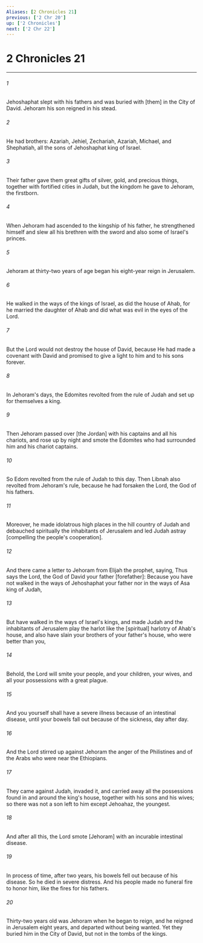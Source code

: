 ```yaml
---
Aliases: [2 Chronicles 21]
previous: ['2 Chr 20']
up: ['2 Chronicles']
next: ['2 Chr 22']
---
```

# 2 Chronicles 21

***














###### 1 






Jehoshaphat slept with his fathers and was buried with [them] in the City of David. Jehoram his son reigned in his stead. 













###### 2 






He had brothers: Azariah, Jehiel, Zechariah, Azariah, Michael, and Shephatiah, all the sons of Jehoshaphat king of Israel. 













###### 3 






Their father gave them great gifts of silver, gold, and precious things, together with fortified cities in Judah, but the kingdom he gave to Jehoram, the firstborn. 













###### 4 






When Jehoram had ascended to the kingship of his father, he strengthened himself and slew all his brethren with the sword and also some of Israel's princes. 













###### 5 






Jehoram at thirty-two years of age began his eight-year reign in Jerusalem. 













###### 6 






He walked in the ways of the kings of Israel, as did the house of Ahab, for he married the daughter of Ahab and did what was evil in the eyes of the Lord. 













###### 7 






But the Lord would not destroy the house of David, because He had made a covenant with David and promised to give a light to him and to his sons forever. 













###### 8 






In Jehoram's days, the Edomites revolted from the rule of Judah and set up for themselves a king. 













###### 9 






Then Jehoram passed over [the Jordan] with his captains and all his chariots, and rose up by night and smote the Edomites who had surrounded him and his chariot captains. 













###### 10 






So Edom revolted from the rule of Judah to this day. Then Libnah also revolted from Jehoram's rule, because he had forsaken the Lord, the God of his fathers. 













###### 11 






Moreover, he made idolatrous high places in the hill country of Judah and debauched spiritually the inhabitants of Jerusalem and led Judah astray [compelling the people's cooperation]. 













###### 12 






And there came a letter to Jehoram from Elijah the prophet, saying, Thus says the Lord, the God of David your father [forefather]: Because you have not walked in the ways of Jehoshaphat your father nor in the ways of Asa king of Judah, 













###### 13 






But have walked in the ways of Israel's kings, and made Judah and the inhabitants of Jerusalem play the harlot like the [spiritual] harlotry of Ahab's house, and also have slain your brothers of your father's house, who were better than you, 













###### 14 






Behold, the Lord will smite your people, and your children, your wives, and all your possessions with a great plague. 













###### 15 






And you yourself shall have a severe illness because of an intestinal disease, until your bowels fall out because of the sickness, day after day. 













###### 16 






And the Lord stirred up against Jehoram the anger of the Philistines and of the Arabs who were near the Ethiopians. 













###### 17 






They came against Judah, invaded it, and carried away all the possessions found in and around the king's house, together with his sons and his wives; so there was not a son left to him except Jehoahaz, the youngest. 













###### 18 






And after all this, the Lord smote [Jehoram] with an incurable intestinal disease. 













###### 19 






In process of time, after two years, his bowels fell out because of his disease. So he died in severe distress. And his people made no funeral fire to honor him, like the fires for his fathers. 













###### 20 






Thirty-two years old was Jehoram when he began to reign, and he reigned in Jerusalem eight years, and departed without being wanted. Yet they buried him in the City of David, but not in the tombs of the kings.
